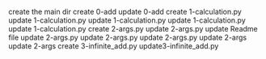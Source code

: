 create the main dir
create 0-add
update 0-add
create 1-calculation.py
update 1-calculation.py
update 1-calculation.py
update 1-calculation.py
update 1-calculation.py
create 2-args.py
update 2-args.py
update Readme file
update 2-args.py
update 2-args.py
update 2-args.py
update 2-args
update 2-args
create 3-infinite_add.py
update3-infinite_add.py
